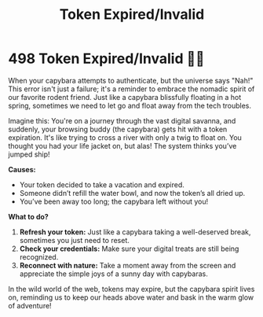 ﻿---
category: 4xx
code: 498
cover: https://firebasestorage.googleapis.com/v0/b/capy-http.appspot.com/o/Capy-498-750x600.webp?alt=media
thumbnail: https://firebasestorage.googleapis.com/v0/b/capy-http.appspot.com/o/Capy-498-250x200.webp?alt=media
coverAlt: Token Expired/Invalid
description: Token Expired/Invalid
tags:
- 4xx
title: Token Expired/Invalid
---


# 498 Token Expired/Invalid 🦙✨

When your capybara attempts to authenticate, but the universe says "Nah!" This error isn't just a failure; it's a reminder to embrace the nomadic spirit of our favorite rodent friend. Just like a capybara blissfully floating in a hot spring, sometimes we need to let go and float away from the tech troubles. 

Imagine this: You're on a journey through the vast digital savanna, and suddenly, your browsing buddy (the capybara) gets hit with a token expiration. It's like trying to cross a river with only a twig to float on. You thought you had your life jacket on, but alas! The system thinks you’ve jumped ship!

**Causes:**
- Your token decided to take a vacation and expired.
- Someone didn’t refill the water bowl, and now the token’s all dried up.
- You’ve been away too long; the capybara left without you!

**What to do?**
1. **Refresh your token:** Just like a capybara taking a well-deserved break, sometimes you just need to reset.
2. **Check your credentials:** Make sure your digital treats are still being recognized.
3. **Reconnect with nature:** Take a moment away from the screen and appreciate the simple joys of a sunny day with capybaras.

In the wild world of the web, tokens may expire, but the capybara spirit lives on, reminding us to keep our heads above water and bask in the warm glow of adventure!